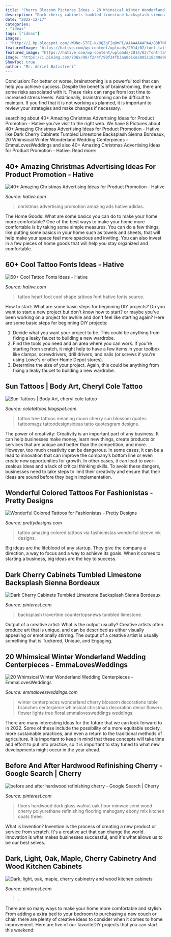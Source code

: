 ```yaml
---
title: "Cherry Blossom Pictures Ideas ~ 20 Whimsical Winter Wonderland Wedding Centerpieces"
description: "Dark cherry cabinets tumbled limestone backsplash sienna bordeaux"
date: "2022-12-17"
categories:
- "ideas"
tags: ["ideas"]
images:
- "http://2.bp.blogspot.com/-WONo-STFE-k/UQZgFIqOmPI/AAAAAAAAPA4/83h7Nk4Yq9o/s1600/t1_Sun-Tattoos_962.jpg"
featuredImage: "https://hative.com/wp-content/uploads/2014/02/font-tattoos/little-heart-shape-foot-tattoo-7.jpg"
featured_image: "https://hative.com/wp-content/uploads/2014/02/font-tattoos/little-heart-shape-foot-tattoo-7.jpg"
image: "https://i.pinimg.com/736x/90/f2/4f/90f24fb3aa0a1cea805118c49e9867d4.jpg"
ShowToc: true
author: "Mr. Adriel Balistreri"
---
```



Conclusion: For better or worse, brainstroming is a powerful tool that can help you achieve success.
Despite the benefits of brainstroming, there are some risks associated with it. These risks can range from lost time to increased stress levels. Additionally, brainstroming can be difficult to maintain. If you find that it is not working as planned, it is important to review your strategies and make changes if necessary.

	

		
searching about 40+ Amazing Christmas Advertising Ideas for Product Promotion - Hative you've visit to the right web. We have 8 Pictures about 40+ Amazing Christmas Advertising Ideas for Product Promotion - Hative like Dark Cherry Cabinets Tumbled Limestone Backsplash Sienna Bordeaux, 20 Whimsical Winter Wonderland Wedding Centerpieces - EmmaLovesWeddings and also 40+ Amazing Christmas Advertising Ideas for Product Promotion - Hative. Read more:
		
    
## 40+ Amazing Christmas Advertising Ideas For Product Promotion - Hative

<img loading=lazy src="https://hative.com/wp-content/uploads/2013/10/xmas-ads/hellmanns-christmas-ads-11.jpg" onerror="this.onerror=null;this.src='https://tse3.mm.bing.net/th?id=OIP.a-oTvOiq-2RecOOK1MaLVwHaLH&amp;pid=15.1';" alt="40+ Amazing Christmas Advertising Ideas for Product Promotion - Hative">

_Source: hative.com_

>christmas advertising promotion amazing ads hative adidas. 

	

The Home Goods: What are some basics you can do to make your home more comfortable?
One of the best ways to make your home more comfortable is by taking some simple measures. You can do a few things, like putting some basics in your home such as towels and sheets, that will help make your space feel more spacious and inviting. You can also invest in a few pieces of home goods that will help you stay organized and comfortable.

    
## 60+ Cool Tattoo Fonts Ideas - Hative

<img loading=lazy src="https://hative.com/wp-content/uploads/2014/02/font-tattoos/little-heart-shape-foot-tattoo-7.jpg" onerror="this.onerror=null;this.src='https://tse4.mm.bing.net/th?id=OIP.dqSvPpx2V5uS-2DAiCYt5QHaJ4&amp;pid=15.1';" alt="60+ Cool Tattoo Fonts Ideas - Hative">

_Source: hative.com_

>tattoo heart foot cool shape tattoos font hative fonts source. 

	

How to start: What are some basic steps for beginning DIY projects?
Do you want to start a new project but don't know how to start? or maybe you've been working on a project for awhile and don't feel like starting again? Here are some basic steps for beginning DIY projects:
1. Decide what you want your project to be. This could be anything from fixing a leaky faucet to building a new wardrobe. 
2. Find the tools you need and an area where you can work. If you're starting from scratch, it might help to have a few items in your toolbox like clamps, screwdrivers, drill drivers, and nails (or screws if you're using Lowe's or other Home Depot stores). 
3. Determine the size of your project. Again, this could be anything from fixing a leaky faucet to building a new wardrobe. 

    
## Sun Tattoos | Body Art, Cheryl Cole Tattoo

<img loading=lazy src="http://2.bp.blogspot.com/-WONo-STFE-k/UQZgFIqOmPI/AAAAAAAAPA4/83h7Nk4Yq9o/s1600/t1_Sun-Tattoos_962.jpg" onerror="this.onerror=null;this.src='https://tse2.mm.bing.net/th?id=OIP.QEDEUOcDIWMjFPxCjpk-1wHaJ3&amp;pid=15.1';" alt="Sun Tattoos | Body Art, cheryl cole tattoo">

_Source: coletattoos.blogspot.com_

>tattoo tree tattoos meaning moon cherry sun blossom quotes tattoomagz tattoodesignsideas tatto quotesgram designs. 

	

The power of creativity:
Creativity is an important part of any business. It can help businesses make money, learn new things, create products or services that are unique and better than the competition, and more. However, too much creativity can be dangerous. In some cases, it can be a lead to innovation that can improve the company’s bottom line or even create new opportunities for growth. In other cases, it can lead to over-zealous ideas and a lack of critical thinking skills. To avoid these dangers, businesses need to take steps to limit their creativity and ensure that their ideas are sound before they begin implementation.

    
## Wonderful Colored Tattoos For Fashionistas - Pretty Designs

<img loading=lazy src="http://www.prettydesigns.com/wp-content/uploads/2014/09/Amazing-Colored-Tattoo-for-Men.jpg" onerror="this.onerror=null;this.src='https://tse4.mm.bing.net/th?id=OIP.ZZtABqboai9zkmCt3_UYDwHaNO&amp;pid=15.1';" alt="Wonderful Colored Tattoos for Fashionistas - Pretty Designs">

_Source: prettydesigns.com_

>tattoo amazing colored tattoos via fashionistas wonderful sleeve ink designs. 

	

Big ideas are the lifeblood of any startup. They give the company a direction, a way to focus and a way to achieve its goals. When it comes to starting a business, big ideas are the key to success.

    
## Dark Cherry Cabinets Tumbled Limestone Backsplash Sienna Bordeaux

<img loading=lazy src="https://i.pinimg.com/736x/54/97/5d/54975d7b36747431f9592c8294010c95.jpg" onerror="this.onerror=null;this.src='https://tse3.mm.bing.net/th?id=OIP.ibQfvXhYs_7PzphSo-YEUQHaLH&amp;pid=15.1';" alt="Dark Cherry Cabinets Tumbled Limestone Backsplash Sienna Bordeaux">

_Source: pinterest.com_

>backsplash travertine countertopsnews tumbled limestone. 

	

Output of a creative artist: What is the output usually?
Creative artists often produce art that is unique, and can be described as either visually appealing or emotionally stirring. The output of a creative artist is usually something that is Tuckered, Unique, and Engaging.

    
## 20 Whimsical Winter Wonderland Wedding Centerpieces - EmmaLovesWeddings

<img loading=lazy src="https://emmalovesweddings.com/wp-content/uploads/2018/07/white-cherry-blossom-winter-wedding-centerpiece-ideas.jpg" onerror="this.onerror=null;this.src='https://tse3.mm.bing.net/th?id=OIP.aFCiJOsgPs7-8x7L9Jw46wHaLH&amp;pid=15.1';" alt="20 Whimsical Winter Wonderland Wedding Centerpieces - EmmaLovesWeddings">

_Source: emmalovesweddings.com_

>winter centerpieces wonderland cherry blossom decorations table branches centerpiece whimsical christmas decoration decor flowers flower lights tree floral emmalovesweddings weddings. 

	

There are many interesting ideas for the future that we can look forward to in 2022. Some of these include the possibility of a more equitable society, more sustainable practices, and even a return to the traditional methods of agriculture. It is important to keep in mind that these concepts will take time and effort to put into practice, so it is important to stay tuned to what new developments might occur in the year ahead.

    
## Before And After Hardwood Refinishing Cherry - Google Search | Cherry

<img loading=lazy src="https://i.pinimg.com/736x/b3/d0/d3/b3d0d3555de568ca7791c2135f176ad2--dark-walnut-floors-minwax-dark-walnut.jpg" onerror="this.onerror=null;this.src='https://tse4.mm.bing.net/th?id=OIP.Zfk2PKi25c45D84iyhZstwHaJ3&amp;pid=15.1';" alt="before and after hardwood refinishing cherry - Google Search | Cherry">

_Source: pinterest.com_

>floors hardwood dark gloss walnut oak floor minwax semi wood cherry polyurethane refinishing flooring mahogany ebony mix kitchen coats three. 

	

What is Invention?
Invention is the process of creating a new product or service from scratch. It's a creative act that can change the world. Innovation is what makes businesses successful, and it's what allows us to be our best selves.

    
## Dark, Light, Oak, Maple, Cherry Cabinetry And Wood Kitchen Cabinets

<img loading=lazy src="https://i.pinimg.com/736x/90/f2/4f/90f24fb3aa0a1cea805118c49e9867d4.jpg" onerror="this.onerror=null;this.src='https://tse2.mm.bing.net/th?id=OIP.YUcAxUUpnnMxv4DhgLLjxQHaLF&amp;pid=15.1';" alt="Dark, light, oak, maple, cherry cabinetry and wood kitchen cabinets">

_Source: pinterest.com_

>. 

	

There are so many ways to make your home more comfortable and stylish. From adding a extra bed to your bedroom to purchasing a new couch or chair, there are plenty of creative ideas to consider when it comes to home improvement. Here are five of our favoriteDIY projects that you can start this weekend: 

